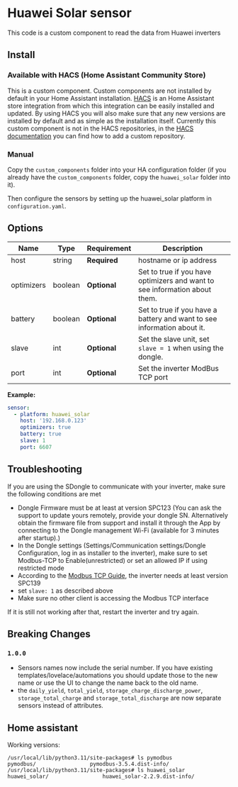 # Huawei Solar sensor
This code is a custom component to read the data from Huawei inverters

## Install

### Available with HACS (Home Assistant Community Store)
This is a custom component. Custom components are not installed by default in your Home Assistant installation. [HACS](https://github.com/custom-components/hacs) is an Home Assistant store integration from which this integration can be easily installed and updated. By using HACS you will also make sure that any new versions are installed by default and as simple as the installation itself.
Currently this custom component is not in the HACS repositories, in the [HACS documentation](https://hacs.xyz/docs/faq/custom_repositories/) you can find how to add a custom repository.

### Manual
Copy the `custom_components` folder into your HA configuration folder (if you already have the `custom_components` folder, copy the `huawei_solar` folder into it).

Then configure the sensors by setting up the huawei_solar platform in `configuration.yaml`.

## Options

| Name | Type | Requirement | Description
| ---- | ---- | ------- | -----------
| host | string | **Required** | hostname or ip address
| optimizers | boolean | **Optional** | Set to true if you have optimizers and want to see information about them.
| battery | boolean | **Optional** | Set to true if you have a battery and want to see information about it.
| slave | int | **Optional** | Set the slave unit, set `slave = 1` when using the dongle.
| port | int | **Optional** | Set the inverter ModBus TCP port 

**Example:**

```yaml
sensor:
  - platform: huawei_solar   
    host: '192.168.0.123'
    optimizers: true
    battery: true
    slave: 1
    port: 6607
```

## Troubleshooting

If you are using the SDongle to communicate with your inverter, make sure the following conditions are met

- Dongle Firmware must be at least at version SPC123 (You can ask the support to update yours remotely, provide your dongle SN. Alternatively obtain the firmware file from support and install it through the App by connecting to the Dongle management Wi-Fi (available for 3 minutes after startup).)
- In the Dongle settings (Settings/Communication settings/Dongle Configuration, log in as installer to the inverter), make sure to set Modbus-TCP to Enable(unrestricted) or set an allowed IP if using restricted mode
- According to the [Modbus TCP Guide](https://forum.huawei.com/enterprise/en/modbus-tcp-guide/thread/789585-100027), the inverter needs at least version SPC139
- set `slave: 1` as described above
- Make sure no other client is accessing the Modbus TCP interface

If it is still not working after that, restart the inverter and try again.

## Breaking Changes

### `1.0.0`

- Sensors names now include the serial number. If you have existing templates/lovelace/automations you should update those to the new name or use the UI to change the name back to the old name.
- the `daily_yield`, `total_yield`, `storage_charge_discharge_power`, `storage_total_charge` and `storage_total_discharge` are now separate sensors instead of attributes.

## Home assistant

Working versions:

```
/usr/local/lib/python3.11/site-packages# ls pymodbus
pymodbus/                 pymodbus-3.5.4.dist-info/
/usr/local/lib/python3.11/site-packages# ls huawei_solar
huawei_solar/                 huawei_solar-2.2.9.dist-info/
```
